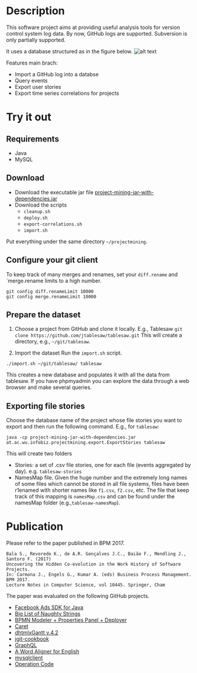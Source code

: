 # Description

This software project aims at providing useful analysis tools for version control system log data. By now, GitHub logs are supported. Subversion is only partially supported.

It uses a database structured as in the figure below. ![alt text][dbschema]

[dbschema]: https://github.com/s41m1r/MiningVCS/blob/master/DBSchema.png "Database schema for capturing software development event logs" 

Features main brach:

* Import a GitHub log into a databse 
* Query events
* Export user stories
* Export time series correlations for projects

# Try it out

## Requirements
* Java
* MySQL

## Download
* Download the executable jar file [project-mining-jar-with-dependencies.jar](https://github.com/s41m1r/MiningVCS/blob/master/project-mining-jar-with-dependencies.jar)
* Download the scripts
  * `cleanup.sh`
  * `deploy.sh`
  * `export-correlations.sh`
  * `import.sh`

Put everything under the same directory `~/projectmining`.

## Configure your git client
To keep track of many merges and renames, set your `diff.rename` and `merge.rename limits to a high number.
```
git config diff.renameLimit 10000
git config merge.renameLimit 10000
```

## Prepare the dataset

1. Choose a project from GitHub and clone it locally. E.g., Tablesaw 
`git clone https://github.com/jtablesaw/tablesaw.git`
This will create a directory, e.g., `~/git/tablesaw`.

2. Import the dataset
Run the `import.sh` script.
``` 
./import.sh ~/git/tablesaw/ tablesaw
```
This creates a new database and populates it with all the data from tablesaw. If you have phpmyadmin you can explore the data through a web browser and make several queries.

## Exporting file stories
Choose the database name of the project whose file stories you want to export and then run the following command. E.g., for `tablesaw`:
```
java -cp project-mining-jar-with-dependencies.jar at.ac.wu.infobiz.projectmining.export.ExportStories tablesaw
```
This will create two folders
* Stories: a set of .csv file stories, one for each file (events aggregated by day). e.g. `tablesaw-stories`
* NamesMap file. Given the huge number and the extremely long names of some files which cannot be stored in all file systems, files have been r1enamed with shorter names like `f1.csv`, `f2.csv`, etc. The file that keep track of this mapping is `namesMap.csv` and can be found under the namesMap folder (e.g.,`tablesaw-namesMap`).


# Publication

Please refer to the paper published in BPM 2017.
```
Bala S., Revoredo K., de A.R. Gonçalves J.C., Baião F., Mendling J., Santoro F. (2017) 
Uncovering the Hidden Co-evolution in the Work History of Software Projects. 
In: Carmona J., Engels G., Kumar A. (eds) Business Process Management. BPM 2017. 
Lecture Notes in Computer Science, vol 10445. Springer, Cham
```

The paper was evaluated on the following GitHub projects.

* [Facebook Ads SDK for Java](https://github.com/facebook/facebook-java-ads-sdk)
* [Big List of Naughty Strings](https://github.com/minimaxir/big-list-of-naughty-strings)
* [BPMN Modeler + Properties Panel + Deployer](https://github.com/polenz/camunda-resource-deployer-js-example/tree/master/bpmn-modeler)
* [Caret](https://github.com/thomaswilburn/Caret)
* [dhtmlxGantt v.4.2](https://github.com/DHTMLX/gantt)
* [jgit-cookbook](https://github.com/centic9/jgit-cookbook)
* [GraphQL](https://github.com/facebook/graphql)
* [A Word Aligner for English](https://github.com/ma-sultan/monolingual-word-aligner)
* [mysqlclient](https://github.com/facebook/mysqlclient-python)
* [Operation Code](https://github.com/OperationCode/operationcode)



